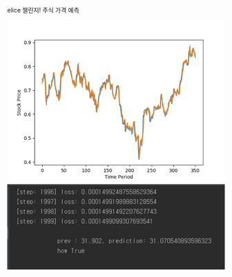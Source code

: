 elice 
챌린지! 주식 가격 예측 <br>

![test graph](https://github.com/audzms2776/elice_eduu/blob/master/stage4/cnn%20multi%20-%20bay.png)
![loss](https://github.com/audzms2776/elice_eduu/blob/master/stage4/loss.PNG)

